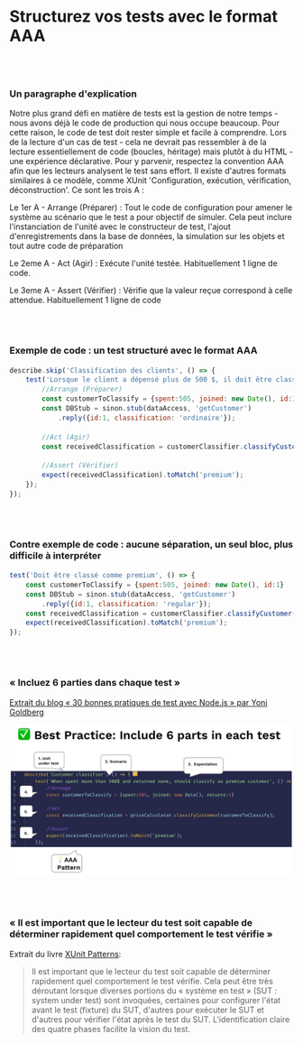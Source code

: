 # Structurez vos tests avec le format AAA

<br/><br/>

### Un paragraphe d'explication
Notre plus grand défi en matière de tests est la gestion de notre temps - nous avons déjà le code de production qui nous occupe beaucoup. Pour cette raison, le code de test doit rester simple et facile à comprendre. Lors de la lecture d'un cas de test - cela ne devrait pas ressembler à de la lecture essentiellement de code (boucles, héritage) mais plutôt à du HTML - une expérience déclarative. Pour y parvenir, respectez la convention AAA afin que les lecteurs analysent le test sans effort. Il existe d'autres formats similaires à ce modèle, comme XUnit 'Configuration, exécution, vérification, déconstruction'. Ce sont les trois A :

Le 1er A - Arrange (Préparer) : Tout le code de configuration pour amener le système au scénario que le test a pour objectif de simuler. Cela peut inclure l'instanciation de l'unité avec le constructeur de test, l'ajout d'enregistrements dans la base de données, la simulation sur les objets et tout autre code de préparation

Le 2eme A - Act (Agir) : Exécute l'unité testée. Habituellement 1 ligne de code.

Le 3eme A - Assert (Vérifier) : Vérifie que la valeur reçue correspond à celle attendue. Habituellement 1 ligne de code


<br/><br/>

### Exemple de code : un test structuré avec le format AAA
```javascript
describe.skip('Classification des clients', () => {
    test('Lorsque le client a dépensé plus de 500 $, il doit être classé comme premium', () => {
        //Arrange (Préparer)
        const customerToClassify = {spent:505, joined: new Date(), id:1}
        const DBStub = sinon.stub(dataAccess, 'getCustomer')
            .reply({id:1, classification: 'ordinaire'});

        //Act (Agir)
        const receivedClassification = customerClassifier.classifyCustomer(customerToClassify);

        //Assert (Vérifier)
        expect(receivedClassification).toMatch('premium');
    });
});
```

<br/><br/>

### Contre exemple de code : aucune séparation, un seul bloc, plus difficile à interpréter
```javascript
test('Doit être classé comme premium', () => {
    const customerToClassify = {spent:505, joined: new Date(), id:1}
    const DBStub = sinon.stub(dataAccess, 'getCustomer')
        .reply({id:1, classification: 'regular'});
    const receivedClassification = customerClassifier.classifyCustomer(customerToClassify);
    expect(receivedClassification).toMatch('premium');
});
```

<br/><br/>

###  « Incluez 6 parties dans chaque test »

 [Extrait du blog « 30 bonnes pratiques de test avec Node.js » par Yoni Goldberg](https://medium.com/@me_37286/yoni-goldberg-javascript-nodejs-testing-best-practices-2b98924c9347)

 ![Un exemple de rapport de test](/assets/images/6-parts-in-test.jpg "Un exemple de rapport de test")

<br/><br/>

### « Il est important que le lecteur du test soit capable de déterminer rapidement quel comportement le test vérifie »
Extrait du livre [XUnit Patterns](http://xunitpatterns.com/Four%20Phase%20Test.html):

> Il est important que le lecteur du test soit capable de déterminer rapidement quel comportement le test vérifie. Cela peut être très déroutant lorsque diverses portions du « système en test » (SUT : system under test) sont invoquées, certaines pour configurer l'état avant le test (fixture) du SUT, d'autres pour exécuter le SUT et d'autres pour vérifier l'état après le test du SUT. L'identification claire des quatre phases facilite la vision du test.
